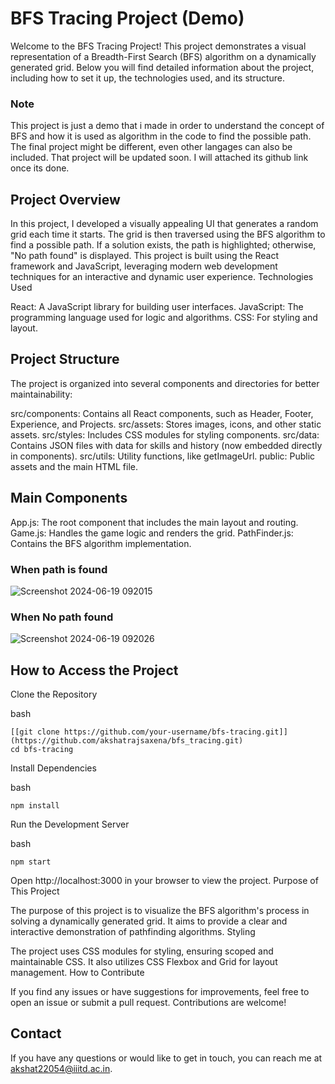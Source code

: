 # BFS Tracing Project (Demo)

Welcome to the BFS Tracing Project! This project demonstrates a visual representation of a Breadth-First Search (BFS) algorithm on a dynamically generated grid. Below you will find detailed information about the project, including how to set it up, the technologies used, and its structure.

### Note
This project is just a demo that i made in order to understand the concept of BFS and how it is used as algorithm in the code to find the possible path. The final project might be different, even other langages can also be included. That project will be updated soon. I will attached its github link once its done.

## Project Overview

In this project, I developed a visually appealing UI that generates a random grid each time it starts. The grid is then traversed using the BFS algorithm to find a possible path. If a solution exists, the path is highlighted; otherwise, "No path found" is displayed. This project is built using the React framework and JavaScript, leveraging modern web development techniques for an interactive and dynamic user experience.
Technologies Used

React: A JavaScript library for building user interfaces.
JavaScript: The programming language used for logic and algorithms.
CSS: For styling and layout.

## Project Structure

The project is organized into several components and directories for better maintainability:

src/components: Contains all React components, such as Header, Footer, Experience, and Projects.
src/assets: Stores images, icons, and other static assets.
src/styles: Includes CSS modules for styling components.
src/data: Contains JSON files with data for skills and history (now embedded directly in components).
src/utils: Utility functions, like getImageUrl.
public: Public assets and the main HTML file.

## Main Components
App.js: The root component that includes the main layout and routing.
Game.js: Handles the game logic and renders the grid.
PathFinder.js: Contains the BFS algorithm implementation.




### When path is found
![Screenshot 2024-06-19 092015](https://github.com/akshatrajsaxena/bfs_tracing/assets/119042958/d6928e06-8931-4ad2-9081-950f4795fbd3)



### When No path found
![Screenshot 2024-06-19 092026](https://github.com/akshatrajsaxena/bfs_tracing/assets/119042958/e712f864-a05f-4269-89db-f2cae287be04)




## How to Access the Project

Clone the Repository

bash
```
[[git clone https://github.com/your-username/bfs-tracing.git]](https://github.com/akshatrajsaxena/bfs_tracing.git)
cd bfs-tracing
```
Install Dependencies

bash
```
npm install
```
Run the Development Server

bash
```
npm start
```
Open http://localhost:3000 in your browser to view the project.
Purpose of This Project

The purpose of this project is to visualize the BFS algorithm's process in solving a dynamically generated grid. It aims to provide a clear and interactive demonstration of pathfinding algorithms.
Styling

The project uses CSS modules for styling, ensuring scoped and maintainable CSS. It also utilizes CSS Flexbox and Grid for layout management.
How to Contribute

If you find any issues or have suggestions for improvements, feel free to open an issue or submit a pull request. Contributions are welcome!



## Contact

If you have any questions or would like to get in touch, you can reach me at akshat22054@iiitd.ac.in.
